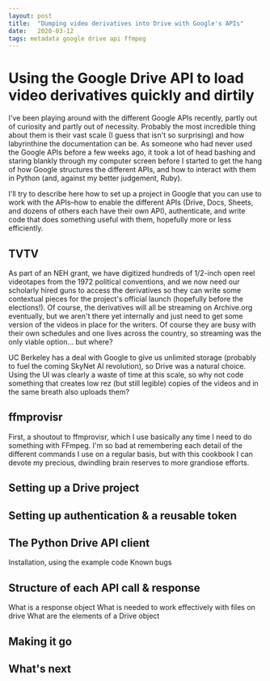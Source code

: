 ```yaml
---
layout: post
title:  "Dumping video derivatives into Drive with Google's APIs"
date:   2020-03-12
tags: metadata google drive api ffmpeg
---
```


# Using the Google Drive API to load video derivatives quickly and dirtily

I've been playing around with the different Google APIs recently, partly out of curiosity and partly out of necessity. Probably the most incredible thing about them is their vast scale (I guess that isn't so surprising) and how labyrinthine the documentation can be. As someone who had never used the Google APIs before a few weeks ago, it took a lot of head bashing and staring blankly through my computer screen before I started to get the hang of how Google structures the different APIs, and how to interact with them in Python (and, against my better judgement, Ruby).

I'll try to describe here how to set up a project in Google that you can use to work with the APIs–how to enable the different APIs (Drive, Docs, Sheets, and dozens of others each have their own API), authenticate, and write code that does something useful with them, hopefully more or less efficiently.

## TVTV


As part of an NEH grant, we have digitized hundreds of 1/2-inch open reel videotapes from the 1972 political conventions, and we now need our scholarly hired guns to access the derivatives so they can write some contextual pieces for the project's official launch (hopefully before the elections!). Of course, the derivatives will all be streaming on Archive.org eventually, but we aren't there yet internally and just need to get some version of the videos in place for the writers. Of course they are busy with their own schedules and one lives across the country, so streaming was the only viable option... but where?

UC Berkeley has a deal with Google to give us unlimited storage (probably to fuel the coming SkyNet AI revolution), so Drive was a natural choice. Using the UI was clearly a waste of time at this scale, so why not code something that creates low rez (but still legible) copies of the videos and in the same breath also uploads them?

## ffmprovisr

First, a shoutout to ffmprovisr, which I use basically any time I need to do something with FFmpeg. I'm so bad at remembering each detail of the different commands I use on a regular basis, but with this cookbook I can devote my precious, dwindling brain reserves to more grandiose efforts.

## Setting up a Drive project

## Setting up authentication & a reusable token

## The Python Drive API client

Installation, using the example code
Known bugs

## Structure of each API call & response

What is a response object
What is needed to work effectively with files on drive
What are the elements of a Drive object

## Making it go



## What's next
